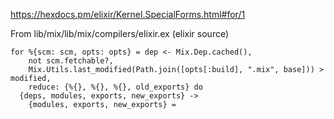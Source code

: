 https://hexdocs.pm/elixir/Kernel.SpecialForms.html#for/1

From lib/mix/lib/mix/compilers/elixir.ex (elixir source)

    for %{scm: scm, opts: opts} = dep <- Mix.Dep.cached(),
        not scm.fetchable?,
        Mix.Utils.last_modified(Path.join([opts[:build], ".mix", base])) > modified,
        reduce: {%{}, %{}, %{}, old_exports} do
      {deps, modules, exports, new_exports} ->
        {modules, exports, new_exports} =
